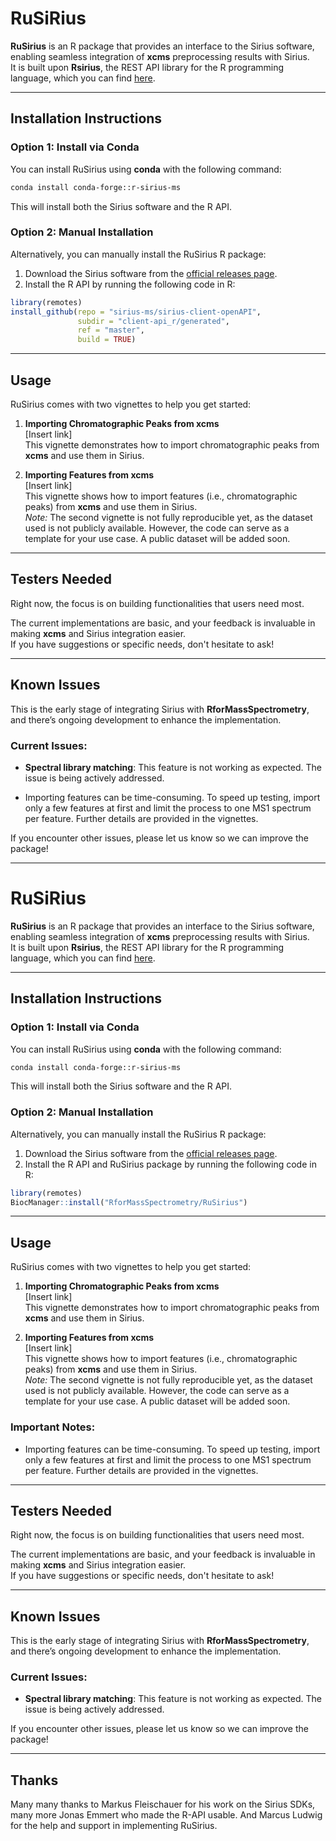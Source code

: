 # RuSiRius 

**RuSirius** is an R package that provides an interface to the Sirius software, 
enabling seamless integration of **xcms** preprocessing results with Sirius.  
It is built upon **Rsirius**, the REST API library for the R programming 
language, which you can find [here](https://github.com/sirius-ms/sirius-client-openAPI/tree/master/client-api_r).

---

## Installation Instructions 

### Option 1: Install via Conda
You can install RuSirius using **conda** with the following command:

```bash
conda install conda-forge::r-sirius-ms
```

This will install both the Sirius software and the R API.

### Option 2: Manual Installation
Alternatively, you can manually install the RuSirius R package:

1. Download the Sirius software from the [official releases page](https://github.com/sirius-ms/sirius/releases).
2. Install the R API by running the following code in R:

```r
library(remotes)
install_github(repo = "sirius-ms/sirius-client-openAPI", 
               subdir = "client-api_r/generated", 
               ref = "master", 
               build = TRUE)
```

---

## Usage

RuSirius comes with two vignettes to help you get started:

1. **Importing Chromatographic Peaks from xcms**  
   [Insert link]  
   This vignette demonstrates how to import chromatographic peaks from **xcms** 
   and use them in Sirius.

2. **Importing Features from xcms**  
   [Insert link]  
   This vignette shows how to import features (i.e., chromatographic peaks) 
   from **xcms** and use them in Sirius.  
   *Note:* The second vignette is not fully reproducible yet, as the dataset 
   used is not publicly available. However, the code can serve as a template 
   for your use case. A public dataset will be added soon.

---

## Testers Needed

Right now, the focus is on building functionalities that users need most.  

The current implementations are basic, and your feedback is invaluable in 
making **xcms** and Sirius integration easier.  
If you have suggestions or specific needs, don't hesitate to ask!

---

## Known Issues

This is the early stage of integrating Sirius with **RforMassSpectrometry**,
and there’s ongoing development to enhance the implementation.  

### Current Issues:


- **Spectral library matching**: This feature is not working as expected. 
  The issue is being actively addressed.

- Importing features can be time-consuming. To speed up testing, import only a
  few features at first and limit the process to one MS1 spectrum per feature. 
  Further details are provided in the vignettes.

If you encounter other issues, please let us know so we can improve the package!

---


# RuSiRius 

**RuSirius** is an R package that provides an interface to the Sirius software, enabling seamless integration of **xcms** preprocessing results with Sirius.  
It is built upon **Rsirius**, the REST API library for the R programming language, which you can find [here](https://github.com/sirius-ms/sirius-client-openAPI/tree/master/client-api_r).

---

## Installation Instructions 

### Option 1: Install via Conda
You can install RuSirius using **conda** with the following command:

```bash
conda install conda-forge::r-sirius-ms
```

This will install both the Sirius software and the R API.

### Option 2: Manual Installation
Alternatively, you can manually install the RuSirius R package:

1. Download the Sirius software from the [official releases page](https://github.com/sirius-ms/sirius/releases).
2. Install the R API and RuSirius package by running the following code in R:

```r
library(remotes)
BiocManager::install("RforMassSpectrometry/RuSirius")
```

---

## Usage

RuSirius comes with two vignettes to help you get started:

1. **Importing Chromatographic Peaks from xcms**  
   [Insert link]  
   This vignette demonstrates how to import chromatographic peaks from **xcms** and use them in Sirius.

2. **Importing Features from xcms**  
   [Insert link]  
   This vignette shows how to import features (i.e., chromatographic peaks) from **xcms** and use them in Sirius.  
   *Note:* The second vignette is not fully reproducible yet, as the dataset used is not publicly available. However, the code can serve as a template for your use case. A public dataset will be added soon.

### Important Notes:
- Importing features can be time-consuming. To speed up testing, import only a few features at first and limit the process to one MS1 spectrum per feature. Further details are provided in the vignettes.

---

## Testers Needed

Right now, the focus is on building functionalities that users need most.  

The current implementations are basic, and your feedback is invaluable in making **xcms** and Sirius integration easier.  
If you have suggestions or specific needs, don't hesitate to ask!

---

## Known Issues

This is the early stage of integrating Sirius with **RforMassSpectrometry**, and there’s ongoing development to enhance the implementation.  

### Current Issues:
- **Spectral library matching**: This feature is not working as expected. The issue is being actively addressed.

If you encounter other issues, please let us know so we can improve the package!

---

## Thanks 

Many many thanks to Markus Fleischauer for his work on the Sirius SDKs, many more Jonas Emmert who made the R-API usable. And Marcus Ludwig for the help and support in implementing RuSirius.